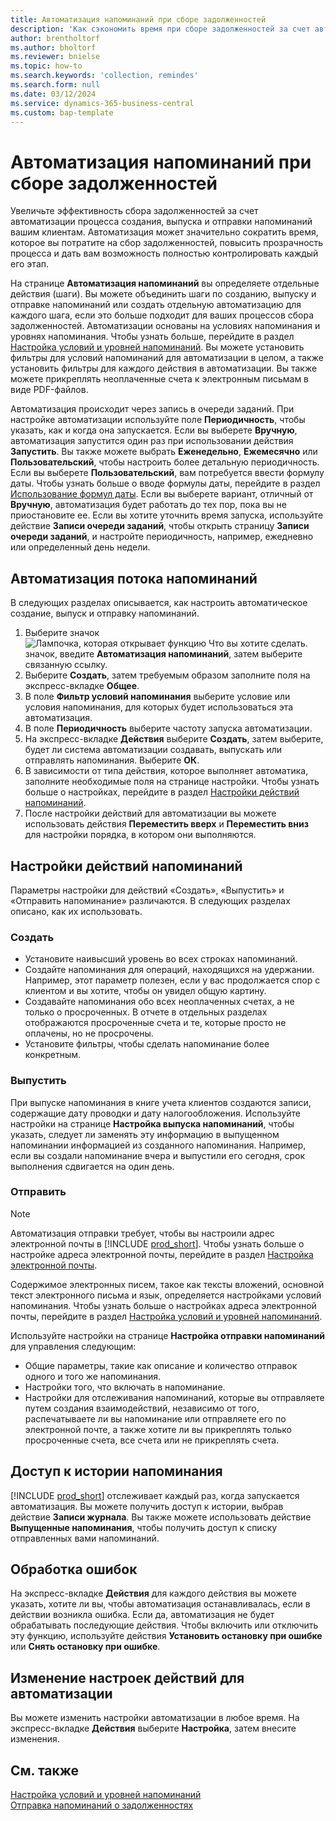 ```yaml
---
title: Автоматизация напоминаний при сборе задолженностей
description: 'Как сэкономить время при сборе задолженностей за счет автоматизации процессов создания, выпуска и отправки напоминаний клиентам.'
author: brentholtorf
ms.author: bholtorf
ms.reviewer: bnielse
ms.topic: how-to
ms.search.keywords: 'collection, remindes'
ms.search.form: null
ms.date: 03/12/2024
ms.service: dynamics-365-business-central
ms.custom: bap-template
---
```

# Автоматизация напоминаний при сборе задолженностей

Увеличьте эффективность сбора задолженностей за счет автоматизации процесса создания, выпуска и отправки напоминаний вашим клиентам. Автоматизация может значительно сократить время, которое вы потратите на сбор задолженностей, повысить прозрачность процесса и дать вам возможность полностью контролировать каждый его этап.

На странице **Автоматизация напоминаний** вы определяете отдельные действия (шаги). Вы можете объединить шаги по созданию, выпуску и отправке напоминаний или создать отдельную автоматизацию для каждого шага, если это больше подходит для ваших процессов сбора задолженностей. Автоматизации основаны на условиях напоминания и уровнях напоминания. Чтобы узнать больше, перейдите в раздел [Настройка условий и уровней напоминаний](finance-setup-reminders.md). Вы можете установить фильтры для условий напоминаний для автоматизации в целом, а также установить фильтры для каждого действия в автоматизации. Вы также можете прикреплять неоплаченные счета к электронным письмам в виде PDF-файлов.

Автоматизация происходит через запись в очереди заданий. При настройке автоматизации используйте поле **Периодичность**, чтобы указать, как и когда она запускается. Если вы выберете **Вручную**, автоматизация запустится один раз при использовании действия **Запустить**. Вы также можете выбрать **Еженедельно**, **Ежемесячно** или **Пользовательский**, чтобы настроить более детальную периодичность. Если вы выберете **Пользовательский**, вам потребуется ввести формулу даты. Чтобы узнать больше о вводе формулы даты, перейдите в раздел [Использование формул даты](ui-enter-date-ranges.md#use-date-formulas). Если вы выберете вариант, отличный от **Вручную**, автоматизация будет работать до тех пор, пока вы не приостановите ее. Если вы хотите уточнить время запуска, используйте действие **Записи очереди заданий**, чтобы открыть страницу **Записи очереди заданий**, и настройте периодичность, например, ежедневно или определенный день недели.

## Автоматизация потока напоминаний

В следующих разделах описывается, как настроить автоматическое создание, выпуск и отправку напоминаний.

1. Выберите значок ![Лампочка, которая открывает функцию Что вы хотите сделать.](media/ui-search/search_small.png "Что вы хотите сделать") значок, введите **Автоматизация напоминаний**, затем выберите связанную ссылку.
1. Выберите **Создать**, затем требуемым образом заполните поля на экспресс-вкладке **Общее**.
1. В поле **Фильтр условий напоминания** выберите условие или условия напоминания, для которых будет использоваться эта автоматизация.
1. В поле **Периодичность** выберите частоту запуска автоматизации.
1. На экспресс-вкладке **Действия** выберите **Создать**, затем выберите, будет ли система автоматизации создавать, выпускать или отправлять напоминания. Выберите **ОК**.
1. В зависимости от типа действия, которое выполняет автоматика, заполните необходимые поля на странице настройки. Чтобы узнать больше о настройках, перейдите в раздел [Настройки действий напоминаний](#settings-for-reminder-actions).
1. После настройки действий для автоматизации вы можете использовать действия **Переместить вверх** и **Переместить вниз** для настройки порядка, в котором они выполняются.

## Настройки действий напоминаний

Параметры настройки для действий «Создать», «Выпустить» и «Отправить напоминание» различаются. В следующих разделах описано, как их использовать.

### Создать

* Установите наивысший уровень во всех строках напоминаний.  
* Создайте напоминания для операций, находящихся на удержании. Например, этот параметр полезен, если у вас продолжается спор с клиентом и вы хотите, чтобы он увидел общую картину.
* Создавайте напоминания обо всех неоплаченных счетах, а не только о просроченных. В отчете в отдельных разделах отображаются просроченные счета и те, которые просто не оплачены, но не просрочены.
* Установите фильтры, чтобы сделать напоминание более конкретным.

### Выпустить

При выпуске напоминания в книге учета клиентов создаются записи, содержащие дату проводки и дату налогообложения. Используйте настройки на странице **Настройка выпуска напоминаний**, чтобы указать, следует ли заменять эту информацию в выпущенном напоминании информацией из созданного напоминания. Например, если вы создали напоминание вчера и выпустили его сегодня, срок выполнения сдвигается на один день.

### Отправить

> [!NOTE]
> Автоматизация отправки требует, чтобы вы настроили адрес электронной почты в [!INCLUDE [prod_short](includes/prod_short.md)]. Чтобы узнать больше о настройке адреса электронной почты, перейдите в раздел [Настройка электронной почты](admin-how-setup-email.md).

Содержимое электронных писем, такое как тексты вложений, основной текст электронного письма и язык, определяется настройками условий напоминания. Чтобы узнать больше о настройках адреса электронной почты, перейдите в раздел [Настройка условий и уровней напоминаний](finance-setup-reminders.md).

Используйте настройки на странице **Настройка отправки напоминаний** для управления следующим:

* Общие параметры, такие как описание и количество отправок одного и того же напоминания.
* Настройки того, что включать в напоминание.
* Настройки для отслеживания напоминаний, которые вы отправляете путем создания взаимодействий, независимо от того, распечатываете ли вы напоминание или отправляете его по электронной почте, а также хотите ли вы прикреплять только просроченные счета, все счета или не прикреплять счета. 

## Доступ к истории напоминания

[!INCLUDE [prod_short](includes/prod_short.md)] отслеживает каждый раз, когда запускается автоматизация. Вы можете получить доступ к истории, выбрав действие **Записи журнала**. Вы также можете использовать действие **Выпущенные напоминания**, чтобы получить доступ к списку отправленных вами напоминаний.

## Обработка ошибок

На экспресс-вкладке **Действия** для каждого действия вы можете указать, хотите ли вы, чтобы автоматизация останавливалась, если в действии возникла ошибка. Если да, автоматизация не будет обрабатывать последующие действия. Чтобы включить или отключить эту функцию, используйте действия **Установить остановку при ошибке** или **Снять остановку при ошибке**.

## Изменение настроек действий для автоматизации

Вы можете изменить настройки автоматизации в любое время. На экспресс-вкладке **Действия** выберите **Настройка**, затем внесите изменения.

## См. также

[Настройка условий и уровней напоминаний](finance-setup-reminders.md)  
[Отправка напоминаний о задолженностях](receivables-send-reminders.md)  
